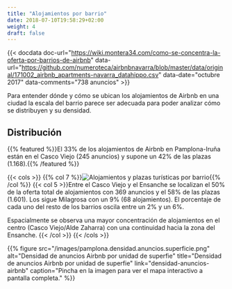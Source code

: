 ```yaml
---
title: "Alojamientos por barrio"
date: 2018-07-10T19:58:29+02:00
weight: 4
draft: false
---
```


{{< docdata doc-url="https://wiki.montera34.com/como-se-concentra-la-oferta-por-barrios-de-airbnb" data-url="https://github.com/numeroteca/airbnbnavarra/blob/master/data/original/171002_airbnb_apartments-navarra_datahippo.csv" data-date="octubre 2017" data-comments="738 anuncios" >}}

Para entender dónde y cómo se ubican los alojamientos de Airbnb en una ciudad la escala del barrio parece ser adecuada para poder analizar cómo se distribuyen y su densidad.

## Distribución
{{% featured %}}El 33% de los alojamientos de Airbnb en Pamplona-Iruña están en el Casco Viejo (245 anuncios) y supone un 42% de las plazas (1.168).{{% /featured %}}

{{< cols >}}
{{% col 7 %}}![Alojamientos y plazas turísticas por barrio](/images/pamplona.alojamientos.plazas.por.barrio.barras.png){{% /col %}}
{{< col 5 >}}Entre el Casco Viejo y el Ensanche se localizan el 50% de la oferta total de alojamientos con 369 anuncios y el 58% de las plazas (1.601). Los sigue Milagrosa con un 9% (68 alojamientos). El porcentaje de cada uno del resto de los barrios oscila entre un 2% y un 6%.

Espacialmente se observa una mayor concentración de alojamientos en el centro (Casco Viejo/Alde Zaharra) con una continuidad hacia la zona del Ensanche.
{{< /col >}}
{{< /cols >}}

{{% figure src="/images/pamplona.densidad.anuncios.superficie.png" alt="Densidad de anuncios Airbnb por unidad de superfie" title="Densidad de anuncios Airbnb por unidad de superfie" link="densidad-anuncios-airbnb" caption="Pincha en la imagen para ver el mapa interactivo a pantalla completa." %}}
